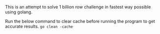 This is an attempt to solve 1 billion row challenge in fastest way possible using golang.

Run the below command to clear cache before running the program to get accurate results.
```go clean -cache```